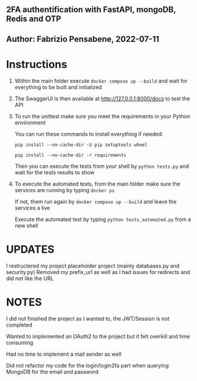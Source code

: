 ## 2FA authentification with FastAPI, mongoDB, Redis and OTP
## Author: Fabrizio Pensabene, 2022-07-11


# Instructions

1. Within the main folder execute ```docker compose up --build``` and wait for everything to be built and initialized

2. The SwaggerUI is then available at http://127.0.0.1:8000/docs to test the API

3. To run the unittest make sure you meet the requirements in your Python environment

   You can run these commands to install everything if needed:

   ```pip install --no-cache-dir -U pip setuptools wheel```

   ```pip install --no-cache-dir -r requirements```

   Then you can execute the tests from your shell by ```python tests.py``` and wait for the tests results to show

4. To execute the automated tests, from the main folder make sure the services are running by typing ```docker ps```

   If not, them run again by ```docker compose up --build``` and leave the services a live

   Execute the automated test by typing ```python tests_automated.py``` from a new shell

# UPDATES

   I restructered my project placeholder project (mainly databases.py and security.py)
   Removed my prefix_url as well as I had issues for redirects and did not like the URL

# NOTES

   I did not finished the project as I wanted to, the JWT/Session is not completed

   Wanted to implemented an OAuth2 to the project but it felt overkill and time consuming

   Had no time to implement a mail sender as well

   Did not refactor my code for the login/login2fa part when querying MongoDB
   for the email and password
